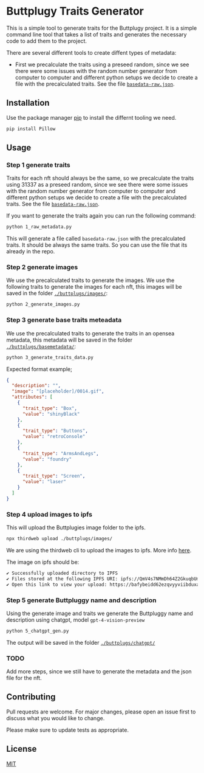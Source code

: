 # Buttplugy Traits Generator

This is a simple tool to generate traits for the Buttplugy project. It is a simple command line tool that takes a list of traits and generates the necessary code to add them to the project.

There are several different tools to create diffent types of metadata:
- First we precalculate the traits using a preseed random, since we see there were some issues with the random number generator from computer to computer and different python setups we decide to create a file with the precalculated traits. See the file [`basedata-raw.json`](./basedata-raw.json).

## Installation

Use the package manager [pip](https://pip.pypa.io/en/stable/) to install the differnt tooling we need.

```bash
pip install Pillow
```

## Usage

### Step 1 generate traits

Traits for each nft should always be the same, so we precalculate the traits using 31337 as a preseed random, since we see there were some issues with the random number generator from computer to computer and different python setups we decide to create a file with the precalculated traits. See the file [`basedata-raw.json`](./basedata-raw.json).

If you want to generate the traits again you can run the following command:
```bash
python 1_raw_metadata.py
```
This will generate a file called `basedata-raw.json` with the precalculated traits. It should be always the same traits. So you can use the file that its already in the repo.

### Step 2 generate images

We use the precalculated traits to generate the images. We use the following traits to generate the images for each nft, this images will be saved in the folder [`./buttplugs/images/`](./buttplugs/images/):

```bash
python 2_generate_images.py
```

### Step 3 generate base traits meteadata

We use the precalculated traits to generate the traits in an opensea metadata, this metadata will be saved in the folder [`./buttplugs/basemetadata/`](./buttplugs/basemetadata/):

```bash
python 3_generate_traits_data.py
```

Expected format example;
```json
{
  "description": "",
  "image": "[placeholder]/0014.gif",
  "attributes": [
    {
      "trait_type": "Box",
      "value": "shinyBlack"
    },
    {
      "trait_type": "Buttons",
      "value": "retroConsole"
    },
    {
      "trait_type": "ArmsAndLegs",
      "value": "foundry"
    },
    {
      "trait_type": "Screen",
      "value": "laser"
    }
  ]
}
```

### Step 4 upload images to ipfs

This will upload the Buttplugies image folder to the ipfs.

```bash
npx thirdweb upload ./buttplugs/images/
```
We are using the thirdweb cli to upload the images to ipfs. More info [here](https://portal.thirdweb.com/infrastructure/storage/how-to-use-storage/upload-files-to-ipfs).

The image on ipfs should be:
```bash
✔ Successfully uploaded directory to IPFS
✔ Files stored at the following IPFS URI: ipfs://QmV4s7NMmDh64Z2GkuqbUmRM7XyN5WcbTn9sSAVvCsK4xQ
✔ Open this link to view your upload: https://bafybeidd62ezqvyyviibduxaz2wuuyexkpuwbdfo34wukucxtav7qh3cbe.ipfs.cf-ipfs.com/
```

### Step 5 generate Buttpluggy name and description

Using the generate image and traits we generate the Buttpluggy name and description using chatgpt, model `gpt-4-vision-preview`

```bash
python 5_chatgpt_gen.py
```

The output will be saved in the folder [`./buttplugs/chatgpt/`](./buttplugs/chatgpt/)

### TODO

Add more steps, since we still have to generate the metadata and the json file for the nft.


## Contributing

Pull requests are welcome. For major changes, please open an issue first
to discuss what you would like to change.

Please make sure to update tests as appropriate.

## License

[MIT](https://choosealicense.com/licenses/mit/)